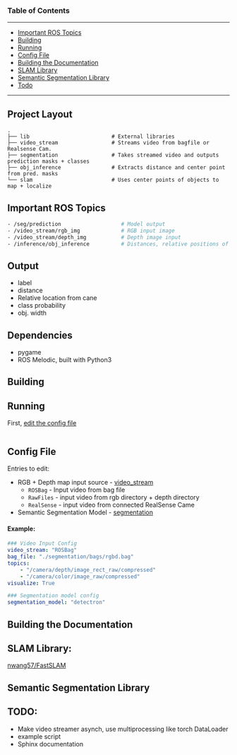 

### Table of Contents
---

- [Important ROS Topics](#important-ros-topics)
- [Building](#building)
- [Running](#running)
- [Config File](#config-file)
- [Building the Documentation](#building-the-documentation)
- [SLAM Library](#slam-library)
- [Semantic Segmentation Library](#semantic-segmentation-library)
- [Todo](#todo)

---

## Project Layout
```
.
├── lib                          # External libraries
├── video_stream                 # Streams video from bagfile or Realsense Cam.
├── segmentation                 # Takes streamed video and outputs prediction masks + classes
├── obj_inference                # Extracts distance and center point from pred. masks
└── slam                         # Uses center points of objects to map + localize

```


## Important ROS Topics

```bash
- /seg/prediction                   # Model output
- /video_stream/rgb_img             # RGB input image
- /video_stream/depth_img           # Depth image input
- /inference/obj_inference          # Distances, relative positions of objects
```


## Output

 - label
 - distance
 - Relative location from cane
 - class probability
 - obj. width




## Dependencies

- pygame
- ROS Melodic, built with Python3


## Building

## Running

First, [edit the config file](#config-file)

```bash


```


## Config File

Entries to edit:
- RGB + Depth map input source - [video_stream](./video_stream/README.md)  
    - `ROSBag` - Input video from bag file
    - `RawFiles` - input video from rgb directory + depth directory
    - `RealSense` - input video from connected RealSense Came
- Semantic Segmentation Model - [segmentation](./segmentation/README.md)

#### Example:
```yaml
### Video Input Config
video_stream: "ROSBag"
bag_file: "./segmentation/bags/rgbd.bag"
topics: 
    - "/camera/depth/image_rect_raw/compressed"
    - "/camera/color/image_raw/compressed"
visualize: True

### Segmentation model config
segmentation_model: "detectron"
```


## Building the Documentation


## SLAM Library:

[nwang57/FastSLAM](https://github.com/nwang57/FastSLAM)


## Semantic Segmentation Library


## TODO: 

- Make video streamer asynch, use multiprocessing like torch DataLoader
- example script
- Sphinx documentation
